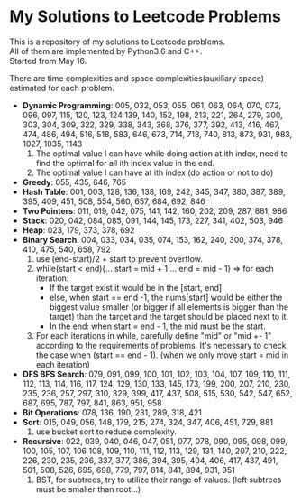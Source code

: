 My Solutions to Leetcode Problems
====
This is a repository of my solutions to Leetcode problems.  
All of them are implemented by Python3.6 and C++.  
Started from May 16.

There are time complexities and space complexities(auxiliary space) estimated for each problem.

- **Dynamic Programming**: 005, 032, 053, 055, 061, 063, 064, 070, 072, 096, 097, 115, 120, 123, 124
                139, 140, 152, 198, 213, 221, 264, 279, 300, 303, 304, 309, 322, 329, 338, 343, 368,
                376, 377, 392, 413, 416, 467, 474, 486, 494, 516, 518, 583, 646, 673, 714, 718, 740, 813, 873, 931,
                983, 1027, 1035, 1143
  1. The optimal value I can have while doing action at ith index, need to find
     the optimal for all ith index value in the end.
  2. The optimal value I can have at ith index (do action or not to do)
- **Greedy**: 055, 435, 646, 765
- **Hash Table**: 001, 003, 128, 136, 138, 169, 242, 345, 347, 380, 387, 389, 
                  395, 409, 451, 508, 554, 560, 657, 684, 692, 846
- **Two Pointers**: 011, 019, 042, 075, 141, 142, 160, 202, 209, 287, 881, 986
- **Stack**: 020, 042, 084, 085, 091, 144, 145, 173, 227, 341, 402, 503, 946
- **Heap**: 023, 179, 373, 378, 692
- **Binary Search**: 004, 033, 034, 035, 074, 153, 162, 240, 300, 374, 378, 410, 475, 540, 658, 792
  1. use (end-start)/2 + start to prevent overflow.
  2. while(start < end){... start = mid + 1 ... end = mid - 1} => 
     for each iteration:
     - If the target exist it would be in the [start, end]
     - else, when start == end -1, the nums[start] would be either the biggest value 
       smaller (or bigger if all elements is bigger than the target) than the 
       target and the target should be placed next to it. 
     - In the end: when start = end - 1, the mid must be the start. 
  3. For each iterations in while, carefully define "mid" or "mid +- 1"
     according to the requirements of problems. It's necessary to check the case
     when (start == end - 1). (when we only move start = mid in each iteration)
- **DFS BFS Search**: 079, 091, 099, 100, 101, 102, 103, 104, 107, 109, 110, 111, 112,
                113, 114, 116, 117, 124, 129, 130, 133, 145, 173, 199, 200, 207, 210, 230, 235, 236, 257, 297, 310, 329, 
                399, 417, 437, 508, 515, 530, 542, 547, 652, 687, 695, 787, 797, 841, 863, 951, 958
- **Bit Operations**: 078, 136, 190, 231, 289, 318, 421
- **Sort**: 015, 049, 056, 148, 179, 215, 274, 324, 347, 406, 451, 729, 881
  1. use bucket sort to reduce complexity.
- **Recursive**: 022, 039, 040, 046, 047, 051, 077, 078, 090, 095, 098, 099, 100, 105, 107, 106 
                108, 109, 110, 111, 112, 113, 129, 131, 140, 207, 210, 222, 226, 230, 235, 236, 337, 377, 386, 394, 395, 404, 406, 
                417, 437, 491, 501, 508, 526, 695, 698, 779, 797, 814, 841, 894, 931, 951
  1. BST, for subtrees, try to utilize their range of values. (left subtrees must
     be smaller than root...)
